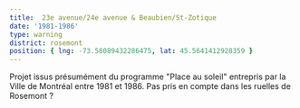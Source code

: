 ```yaml
---
title:  23e avenue/24e avenue & Beaubien/St-Zotique
date: '1981-1986'
type: warning
district: rosemont
position: { lng: -73.58089432286475, lat: 45.5641412928359 }
---
```


Projet issus présumément du programme "Place au soleil" entrepris par la Ville de Montréal entre 1981 et 1986.
Pas pris en compte dans les ruelles de Rosemont ?